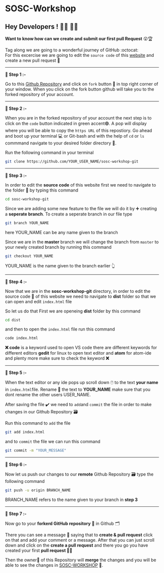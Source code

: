 # SOSC-Workshop
## Hey Developers ! :woman_technologist: :man_technologist:

**Want to know how can we create and submit our first pull Request** :astonished::trophy:
</br>

Tag along we are going to a wonderful journey of GitHub :octocat:
</br>For this excercise we are going to edit the `source code` of this [website](https://sosc-git.netlify.app/) and create a new pull request :triangular_flag_on_post:

---

 **:green_apple: Step 1 :-**
 
 Go to this [Github Repository](https://github.com/UttamkiniH/sosc-workshop-git) and click on `fork` button :fork_and_knife: in top right corner of your window. When you click on the fork button github will take you to the forked repository of your account.

----
 
 **:green_apple: Step 2 :-**
 
When you are in the forked repository of your account the next step is to click on the `code` button indicated in green accent:green_circle:. A pop will display where you will be able to copy the  `https URL` of this repostiory. Go ahead and boot up your terminal :computer: or Git-bash and with the help of `cd` or `ls` commmand navigate to your desired folder directory :open_file_folder:.

Run the following command in your terminal
```bash
git clone https://github.com/YOUR_USER_NAME/sosc-workshop-git
```
---

**:apple: Step 3 :-**
 
 In order to edit the **source code** of this website first we need to navigate to the folder :file_folder: by typing this command
 ```bash
 cd sosc-workshop-git
 ```
 Since we are adding  some new feature to the file we will do it by :heavy_plus_sign: creating a **seperate branch**. To create a seperate branch in our file type 
 ```bash
 git branch YOUR_NAME
 ```
 here YOUR_NAME can be any name given to the branch
 
 Since we are in the **master** branch we will change the branch from `master` to your newly created  branch by running this command
 ```bash
 git checkout YOUR_NAME
 ```
 YOUR_NAME is the name given to the branch earlier :point_up_2:
 
 ---
 
  **:green_apple: Step 4 :-**
  
  Now that we are in the **sosc-workshop-git** directory, in order to edit the source code :memo: of this website we need to navigate to **dist** folder so that we can open and edit `index.html` file

So let us do that First we are openeing **dist** folder by this command
```bash
cd dist
```
and then to open the `index.html` file run this command
```bash
code index.html
```
**:x:  code** is a keyword used to open VS code there are different keywords for different editors
**gedit** for linux to open text editor and  **atom** for atom-ide and plenty more make sure to check the keyword **:x:**

---

**:green_apple: Step 5 :-**

When the text editor or any ide pops up scroll down :computer_mouse: to the text **your name** in `index.html`file. Rename :pencil: the text to **YOUR_NAME** make sure that you dont rename the other users USER_NAME.

After saving the file :heavy_check_mark: we need to `add`and `commit` the file in order to make changes in our Github Repository :card_file_box:

Run this command to `add` the file
```bash
git add index.html
```
and to `commit` the file we can run this command
```bash
git commit -m "YOUR_MESSAGE"
```

---

**:green_apple: Step 6 :-**

Now let us push our changes to our **remote** Github Repository :card_file_box: type the following command
```bash
git push -u origin BRANCH_NAME
```
BRANCH_NAME refers to the name given to your branch in **step 3**

---

**:green_apple: Step 7 :-**
  
  Now go to your **forkerd GitHub repository** :file_folder: in Github :card_index_dividers:
  
  There you can see a message :speech_balloon: saying that to **create &  pull request** click on that and add your comment or a message. After that you can just scroll down and click on the **create a pull request** and there you go you have created your first **pull request :astronaut:**
  
  Then the owner:hatched_chick: of this Repository will **merge** the changes and you will be able to see the changes in [SOSC-WORKSHOP](https://sosc-git.netlify.app/) :monocle_face:.
